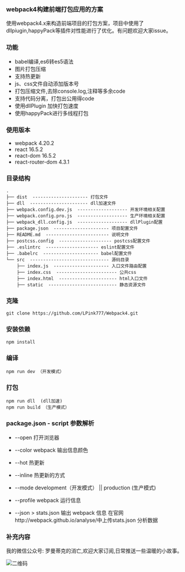 ### webpack4构建前端打包应用的方案

使用webpack4.x来构造前端项目的打包方案，项目中使用了dllpiugin,happyPack等插件对性能进行了优化。有问题欢迎大家issue。

### 功能

- babel编译,es6转es5语法
- 图片打包压缩
- 支持热更新
- js、css文件自动添加版本号
- 打包压缩文件,去除console.log,注释等多余code
- 支持代码分离，打包出公用得code
- 使用dllPlugin 加快打包速度
- 使用happyPack进行多线程打包

### 使用版本

- webpack 4.20.2
- react 16.5.2
- react-dom 16.5.2
- react-router-dom 4.3.1

### 目录结构

```
.
├── dist  --------------------- 打包文件
├── dll  ---------------------- dll加速文件
├── webpack.config.dev.js  ------------------- 开发环境相关配置
├── webpack.config.pro.js  ------------------- 生产环境相关配置
├── webpack_dll.config.js  ------------------- dllPlugin配置
├── package.json  --------------------- 项目配置文件
├── README.md  ------------------------ 说明文件
├── postcss.config  -------------------- postcss配置文件
├── .eslintrc  -------------------- eslint配置文件
├── .babelrc  --------------------- babel配置文件
└── src  ------------------------------ 源码目录
    ├── index.js  --------------------- 入口文件路由配置
    ├── index.css  ----------------------- 公共css
    ├── index.html  ---------------------- html入口文件
    ├── static  -------------------------- 静态资源文件
```

### 克隆

```
git clone https://github.com/LPink777/Webpack4.git
```

### 安装依赖

```
npm install
```

### 编译

```
npm run dev （开发模式）
```

### 打包

```
npm run dll  (dll加速)
npm run build （生产模式）
```


### package.json - script 参数解析

- --open 打开浏览器

- --color webpack 输出信息颜色

- --hot 热更新

- --inline 热更新的方式

- --mode development（开发模式） || production (生产模式)

- --profile webpack 运行信息

- --json > stats.json 输出 webpack 信息 在官网http://webpack.github.io/analyse/中上传stats.json 分析数据

### 补充内容

我的微信公众号: 罗曼蒂克的消亡,欢迎大家订阅,日常推送一些温暖的小故事。

![二维码](https://github.com/LPink/webpack4/src/static/qrcode.jpg)